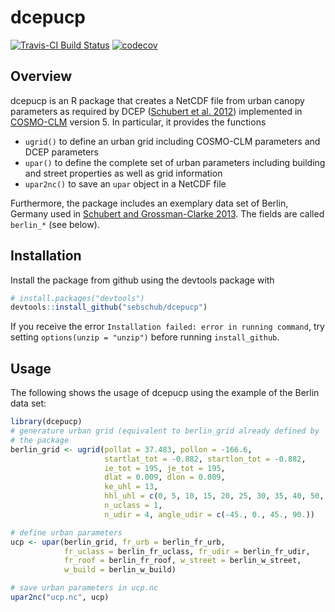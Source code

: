 dcepucp
=======

[![Travis-CI Build Status](https://travis-ci.org/sebschub/dcepucp.svg?branch=master)](https://travis-ci.org/sebschub/dcepucp) [![codecov](https://codecov.io/gh/sebschub/dcepucp/branch/master/graph/badge.svg)](https://codecov.io/gh/sebschub/dcepucp)

Overview
--------

dcepucp is an R package that creates a NetCDF file from urban canopy
parameters as required by DCEP
([Schubert et al. 2012](http://dx.doi.org/10.1007/s10546-012-9728-3))
implemented in [COSMO-CLM](http://www.clm-community.eu/) version 5. In
particular, it provides the functions

  * `ugrid()` to define an urban grid including COSMO-CLM parameters
    and DCEP parameters
  * `upar()` to define the complete set of urban parameters including
    building and street properties as well as grid information
  * `upar2nc()` to save an `upar` object in a NetCDF file

Furthermore, the package includes an exemplary data set of Berlin,
Germany used
in
[Schubert and Grossman-Clarke 2013](http://doi.org/10.1127/0941-2948/2013/0393). The
fields are called `berlin_*` (see below).


Installation
------------

Install the package from github using the devtools package with
``` r
# install.packages("devtools")
devtools::install_github("sebschub/dcepucp")
```
If you receive the error `Installation failed: error in running
command`, try setting `options(unzip = "unzip")` before running `install_github`.


Usage
-----

The following shows the usage of dcepucp using the example of the
Berlin data set:
``` r
library(dcepucp)
# generature urban grid (equivalent to berlin_grid already defined by
# the package
berlin_grid <- ugrid(pollat = 37.483, pollon = -166.6,
                     startlat_tot = -0.882, startlon_tot = -0.882,
                     ie_tot = 195, je_tot = 195,
                     dlat = 0.009, dlon = 0.009,
                     ke_uhl = 13,
                     hhl_uhl = c(0, 5, 10, 15, 20, 25, 30, 35, 40, 50, 60, 80, 100, 140),
                     n_uclass = 1,
                     n_udir = 4, angle_udir = c(-45., 0., 45., 90.))

# define urban parameters
ucp <- upar(berlin_grid, fr_urb = berlin_fr_urb, 
            fr_uclass = berlin_fr_uclass, fr_udir = berlin_fr_udir,
            fr_roof = berlin_fr_roof, w_street = berlin_w_street,
            w_build = berlin_w_build)

# save urban parameters in ucp.nc
upar2nc("ucp.nc", ucp)
```

